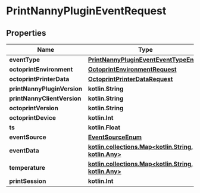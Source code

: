 
# PrintNannyPluginEventRequest

## Properties
Name | Type | Description | Notes
------------ | ------------- | ------------- | -------------
**eventType** | [**PrintNannyPluginEventEventTypeEnum**](PrintNannyPluginEventEventTypeEnum.md) |  | 
**octoprintEnvironment** | [**OctoprintEnvironmentRequest**](OctoprintEnvironmentRequest.md) |  | 
**octoprintPrinterData** | [**OctoprintPrinterDataRequest**](OctoprintPrinterDataRequest.md) |  | 
**printNannyPluginVersion** | **kotlin.String** |  | 
**printNannyClientVersion** | **kotlin.String** |  | 
**octoprintVersion** | **kotlin.String** |  | 
**octoprintDevice** | **kotlin.Int** |  | 
**ts** | **kotlin.Float** |  |  [optional]
**eventSource** | [**EventSourceEnum**](EventSourceEnum.md) |  |  [optional]
**eventData** | [**kotlin.collections.Map&lt;kotlin.String, kotlin.Any&gt;**](kotlin.Any.md) |  |  [optional]
**temperature** | [**kotlin.collections.Map&lt;kotlin.String, kotlin.Any&gt;**](kotlin.Any.md) |  |  [optional]
**printSession** | **kotlin.Int** |  |  [optional]



